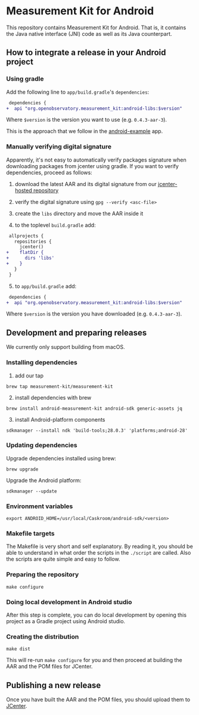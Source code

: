 # Measurement Kit for Android

This repository contains Measurement Kit for Android. That is, it contains
the Java native interface (JNI) code as well as its Java counterpart.

## How to integrate a release in your Android project

### Using gradle

Add the following line to `app/build.gradle`'s `dependencies`:

```diff
 dependencies {
+  api "org.openobservatory.measurement_kit:android-libs:$version"
```

Where `$version` is the version you want to use (e.g. `0.4.3-aar-3`).

This is the approach that we follow in the [android-example](
https://github.com/measurement-kit/android-example) app.

### Manually verifying digital signature

Apparently, it's not easy to automatically verify packages signature when
downloading packages from jcenter using gradle. If you want to verify
dependencies, proceed as follows:

1. download the latest AAR and its digital signature from our
   [jcenter-hosted repository](https://dl.bintray.com/measurement-kit/android/org/openobservatory/measurement_kit/android-libs/)

2. verify the digital signature using `gpg --verify <asc-file>`

3. create the `libs` directory and move the AAR inside it

4. to the toplevel `build.gradle` add:

```diff
 allprojects {
   repositories {
     jcenter()
+    flatDir {
+      dirs 'libs'
+    }
   }
 }
```

5. to `app/build.gradle` add:

```diff
 dependencies {
+  api "org.openobservatory.measurement_kit:android-libs:$version"
```

Where `$version` is the version you have downloaded (e.g. `0.4.3-aar-3`).

## Development and preparing releases

We currently only support building from macOS.

### Installing dependencies

1. add our tap

```
brew tap measurement-kit/measurement-kit
```

2. install dependencies with brew

```
brew install android-measurement-kit android-sdk generic-assets jq
```

3. install Android-platform components

```
sdkmanager --install ndk 'build-tools;28.0.3' 'platforms;android-28'
```

### Updating dependencies

Upgrade dependencies installed using brew:

```
brew upgrade
```

Upgrade the Android platform:

```
sdkmanager --update
```

### Environment variables

```
export ANDROID_HOME=/usr/local/Caskroom/android-sdk/<version>
```

### Makefile targets

The Makefile is very short and self explanatory. By reading it, you should
be able to understand in what order the scripts in the `./script` are
called. Also the scripts are quite simple and easy to follow.

### Preparing the repository

```
make configure
```

### Doing local development in Android studio

After this step is complete, you can do local development by opening
this project as a Gradle project using Android studio.

### Creating the distribution

```
make dist
```

This will re-run `make configure` for you and then proceed at
building the AAR and the POM files for JCenter.

## Publishing a new release

Once you have built the AAR and the POM files, you should upload them to
[JCenter](https://bintray.com/measurement-kit/android/android-libs).
